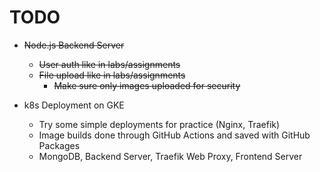 # TODO

- ~~Node.js Backend Server~~
  - ~~User auth like in labs/assignments~~
  - ~~File upload like in labs/assignments~~
    - ~~Make sure only images uploaded for security~~

- k8s Deployment on GKE
  - Try some simple deployments for practice (Nginx, Traefik)
  - Image builds done through GitHub Actions and saved with GitHub Packages
  - MongoDB, Backend Server, Traefik Web Proxy, Frontend Server
